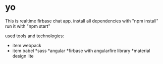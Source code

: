 # yo

This is realtime firbase chat app.
install all dependencies with "npm install"
run it with "npm start"

used tools and technologies:
* item webpack
* item babel
*sass
*angular
*firbase with angularfire library
*material design lite
